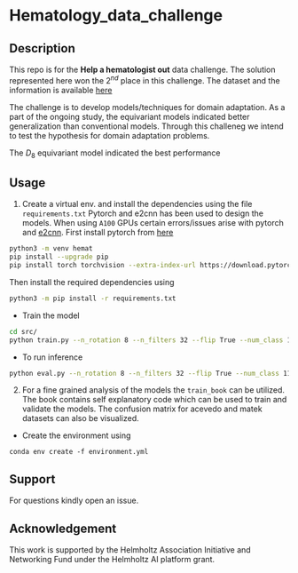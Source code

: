 # Hematology_data_challenge

## Description
This repo is for the **Help a hematologist out** data challenge. The solution represented here won the $`2^{nd}`$ place in this challenge. The dataset and the information is available [here](https://helmholtz-data-challenges.de/web/challenges/challenge-page/93/overview)

The challenge is to develop models/techniques for domain adaptation. As a part of the ongoing study, the equivariant models indicated better generalization than conventional models. Through this challeneg we intend to test the hypothesis for domain adaptation problems.

The $`D_{8}`$ equivariant model indicated the best performance

## Usage
1. Create a virtual env. and install the dependencies using the file ```requirements.txt```
Pytorch and e2cnn has been used to design the models. When using ```A100``` GPUs certain errors/issues arise with pytorch and [e2cnn](https://github.com/QUVA-Lab/e2cnn). First install pytorch from [here](https://pytorch.org/)
```bash
python3 -m venv hemat
pip install --upgrade pip
pip install torch torchvision --extra-index-url https://download.pytorch.org/whl/cu113
```
Then install the required dependencies using
```bash
python3 -m pip install -r requirements.txt
```
- Train the model
```bash
cd src/
python train.py --n_rotation 8 --n_filters 32 --flip True --num_class 11 --save_path path/to/save/model --model_type "res" --epoch 10 --ace_path path/to/acevedo --mat_path path/to/matek 
```
- To run inference
```bash
python eval.py --n_rotation 8 --n_filters 32 --flip True --num_class 11 --file_path path/to/saved_model --save_path path/to/save_submission 
```
2. For a fine grained analysis of the models the ```train_book``` can be utilized. The book contains self explanatory code which can be used to train and validate the models. The confusion matrix for acevedo and matek datasets can also be visualized.

- Create the environment using
```
conda env create -f environment.yml
```

## Support
For questions kindly open an issue.

## Acknowledgement
This work is supported by the Helmholtz Association Initiative and Networking Fund under the Helmholtz AI platform grant.
